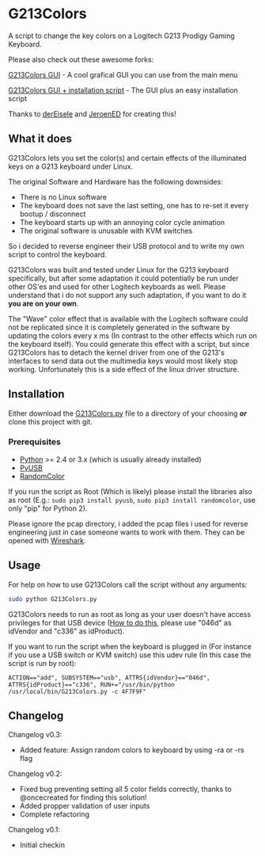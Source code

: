 # G213Colors
A script to change the key colors on a Logitech G213 Prodigy Gaming Keyboard.

Please also check out these awesome forks:

[G213Colors GUI](https://github.com/derEisele/G213Colors) - A cool grafical GUI you can use from the main menu

[G213Colors GUI + installation script](https://github.com/JeroenED/G213Colors) - The GUI plus an easy installation script

Thanks to [derEisele](https://github.com/derEisele) and [JeroenED](https://github.com/JeroenED) for creating this!

## What it does
G213Colors lets you set the color(s) and certain effects of the illuminated keys on a G213 keyboard under Linux.

The original Software and Hardware has the following downsides:
* There is no Linux software
* The keyboard does not save the last setting, one has to re-set it every bootup / disconnect
* The keyboard starts up with an annoying color cycle animation
* The original software is unusable with KVM switches

So i decided to reverse engineer their USB protocol and to write my own script to control the keyboard.

G213Colors was built and tested under Linux for the G213 keyboard specifically, but after some adaptation it could potentially be run under other OS'es and used for other Logitech keyboards as well.
Please understand that i do not support any such adaptation, if you want to do it **you are on your own**.

The "Wave" color effect that is available with the Logitech software could not be replicated since it is completely generated in the software by updating the colors every x ms (In contrast to the other effects which run on the keyboard itself). You could generate this effect with a script, but since G213Colors has to detach the kernel driver from one of the G213's interfaces to send data out the multimedia keys would most likely stop working. Unfortunately this is a side effect of the linux driver structure.

## Installation
Either download the [G213Colors.py](https://raw.githubusercontent.com/SebiTimeWaster/G213Colors/master/G213Colors.py) file to a directory of your choosing **_or_** clone this project with git.

### Prerequisites
* [Python](https://www.python.org/) >= 2.4 or 3.x (which is usually already installed)
* [PyUSB](https://github.com/walac/pyusb)
* [RandomColor](https://github.com/davidmerfield/randomColor)

If you run the script as Root (Which is likely) please install the libraries also as root (E.g.: `sudo pip3 install pyusb`, `sudo pip3 install randomcolor`, use only "pip" for Python 2).

Please ignore the pcap directory, i added the pcap files i used for reverse engineering just in case someone wants to work with them. They can be opened with [Wireshark](https://en.wikipedia.org/wiki/Wireshark).

## Usage
For help on how to use G213Colors call the script without any arguments:

```Bash
sudo python G213Colors.py
```

G213Colors needs to run as root as long as your user doesn't have access privileges for that USB device ([How to do this](http://stackoverflow.com/a/32022908/2948666), please use "046d" as idVendor and "c336" as idProduct).

If you want to run the script when the keyboard is plugged in (For instance if you use a USB switch or KVM switch) use this udev rule (In this case the script is run by root):
```
ACTION=="add", SUBSYSTEM=="usb", ATTRS{idVendor}=="046d", ATTRS{idProduct}=="c336", RUN+="/usr/bin/python /usr/local/bin/G213Colors.py -c 4F7F9F"
```

## Changelog
Changelog v0.3:
* Added feature: Assign random colors to keyboard by using -ra or -rs flag

Changelog v0.2:
* Fixed bug preventing setting all 5 color fields correctly, thanks to @oncecreated for finding this solution!
* Added propper validation of user inputs
* Complete refactoring

Changelog v0.1:
* Initial checkin

